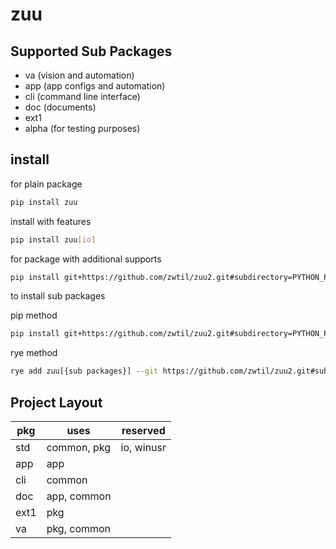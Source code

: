 # zuu


## Supported Sub Packages
- va (vision and automation)
- app (app configs and automation)
- cli (command line interface)
- doc (documents)
- ext1 
- alpha (for testing purposes)

## install
for plain package
```bash
pip install zuu
```
install with features
```bash
pip install zuu[io]
```

for package with additional supports
```bash
pip install git+https://github.com/zwtil/zuu2.git#subdirectory=PYTHON_PKG/std
```

to install sub packages

pip method
```bash
pip install git+https://github.com/zwtil/zuu2.git#subdirectory=PYTHON_PKG/{sub_pkg}
```

rye method
```bash
rye add zuu[{sub packages}] --git https://github.com/zwtil/zuu2.git#subdirectory=PYTHON_PKG/std
```

## Project Layout
| pkg  |    uses     |  reserved  |
| ---- | ----------- | ---------- |
| std  | common, pkg | io, winusr |
| app  | app         |            |
| cli  | common      |            |
| doc  | app, common |            |
| ext1 | pkg         |            |
| va   | pkg, common |            |
